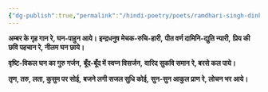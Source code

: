 ```yaml
---
{"dg-publish":true,"permalink":"/hindi-poetry/poets/ramdhari-singh-dinkar/neel-kusum/09-pawas-geet/"}
---
```




**अम्बर के गृह गान रे, घन-पाहुन आये।**
**इन्द्रधनुष मेचक-रुचि-हारी,**
**पीत वर्ण दामिनि-द्युति न्यारी,**
**प्रिय की छवि पहचान रे, नीलम घन छाये।**

**वृष्टि-विकल घन का गुरु गर्जन,**
**बूँद-बूँद में स्वप्न विसर्जन,**
**वारिद सुकवि समान रे, बरसे कल पाये।**

**तृण, तरु, लता, कुसुम पर सोई,**
**बजने लगी सजल सुधि कोई,**
**सुन-सुन आकुल प्राण रे, लोचन भर आये।**